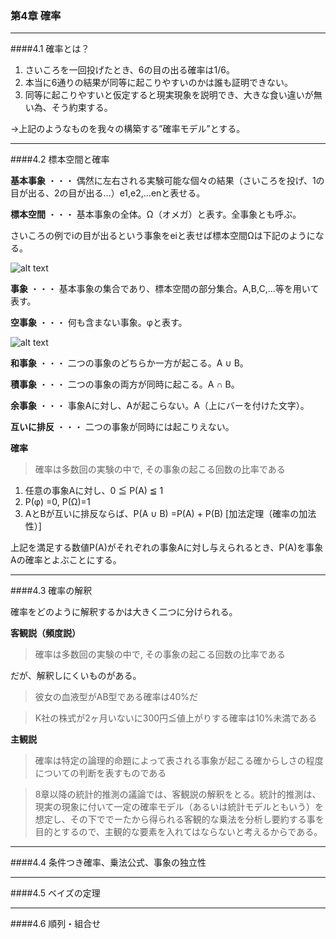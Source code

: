### 第4章 確率
---
####4.1 確率とは？

1. さいころを一回投げたとき、6の目の出る確率は1/6。
2. 本当に6通りの結果が同等に起こりやすいのかは誰も証明できない。
3. 同等に起こりやすいと仮定すると現実現象を説明でき、大きな食い違いが無い為、そう約束する。

→上記のようなものを我々の構築する”確率モデル”とする。

---
####4.2 標本空間と確率

**基本事象** ・・・ 偶然に左右される実験可能な個々の結果（さいころを投げ、1の目が出る、2の目が出る…）e1,e2,…enと表せる。

**標本空間** ・・・ 基本事象の全体。Ω（オメガ）と表す。全事象とも呼ぶ。

さいころの例でiの目が出るという事象をeiと表せば標本空間Ωは下記のようになる。

![alt text](http://chart.apis.google.com/chart?cht=tx&chl=\\Omega=\\{e_1,e_2,...e_n\\}) 

**事象** ・・・ 基本事象の集合であり、標本空間の部分集合。A,B,C,...等を用いて表す。

**空事象** ・・・ 何も含まない事象。φと表す。

![alt text](https://cacoo.com/diagrams/zvtzZh154Wz5NXG1-1190F.png) 

**和事象** ・・・ 二つの事象のどちらか一方が起こる。A ∪ B。

**積事象** ・・・ 二つの事象の両方が同時に起こる。A ∩ B。

**余事象** ・・・ 事象Aに対し、Aが起こらない。A（上にバーを付けた文字）。

**互いに排反** ・・・ 二つの事象が同時には起こりえない。


**確率**
> 確率は多数回の実験の中で, その事象の起こる回数の比率である

1. 任意の事象Aに対し、0 ≦ P(A) ≦ 1     
2. P(φ) =0, P(Ω)=1
3. AとBが互いに排反ならば、P(A ∪ B) =P(A) + P(B) [加法定理（確率の加法性）]

上記を満足する数値P(A)がそれぞれの事象Aに対し与えられるとき、P(A)を事象Aの確率とよぶことにする。


---
####4.3 確率の解釈

確率をどのように解釈するかは大きく二つに分けられる。

**客観説（頻度説）**
> 確率は多数回の実験の中で, その事象の起こる回数の比率である

だが、解釈しにくいものがある。
> 彼女の血液型がAB型である確率は40%だ

> K社の株式が2ヶ月いないに300円≦値上がりする確率は10%未満である

**主観説**
> 確率は特定の論理的命題によって表される事象が起こる確からしさの程度についての判断を表すものである


> 8章以降の統計的推測の議論では、客観説の解釈をとる。統計的推測は、現実の現象に付いて一定の確率モデル（あるいは統計モデルともいう）を想定し、その下ででーたから得られる客観的な乗法を分析し要約する事を目的とするので、主観的な要素を入れてはならないと考えるからである。

---
####4.4 条件つき確率、乗法公式、事象の独立性

---
####4.5 ベイズの定理

---
####4.6 順列・組合せ



